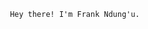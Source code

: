 
```
 Hey there! I'm Frank Ndung'u.
```

<!---
dosha10/dosha10 is a ✨ special ✨ repository because its `README.md` (this file) appears on your GitHub profile.
You can click the Preview link to take a look at your changes.
--->
